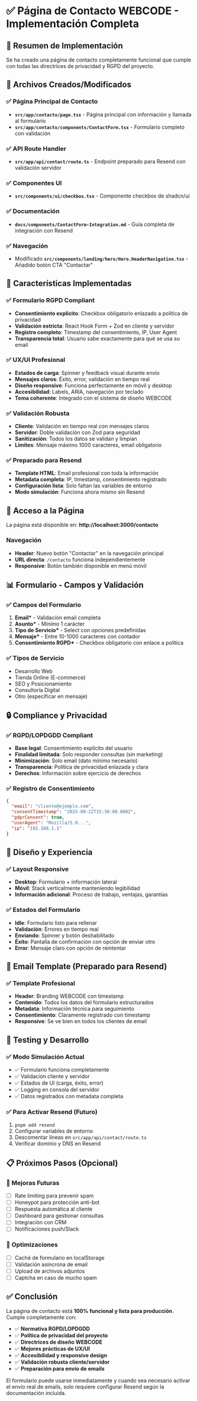 # ✅ Página de Contacto WEBCODE - Implementación Completa

## 🎯 Resumen de Implementación

Se ha creado una página de contacto completamente funcional que cumple con todas las directrices de privacidad y RGPD del proyecto.

## 📁 Archivos Creados/Modificados

### ✅ Página Principal de Contacto

- **`src/app/contacto/page.tsx`** - Página principal con información y llamada al formulario
- **`src/app/contacto/components/ContactForm.tsx`** - Formulario completo con validación

### ✅ API Route Handler

- **`src/app/api/contact/route.ts`** - Endpoint preparado para Resend con validación servidor

### ✅ Componentes UI

- **`src/components/ui/checkbox.tsx`** - Componente checkbox de shadcn/ui

### ✅ Documentación

- **`docs/components/ContactForm-Integration.md`** - Guía completa de integración con Resend

### ✅ Navegación

- Modificado **`src/components/landing/hero/Hero.HeaderNavigation.tsx`** - Añadido botón CTA "Contactar"

## 🔧 Características Implementadas

### ✅ Formulario RGPD Compliant

- **Consentimiento explícito**: Checkbox obligatorio enlazado a política de privacidad
- **Validación estricta**: React Hook Form + Zod en cliente y servidor
- **Registro completo**: Timestamp del consentimiento, IP, User Agent
- **Transparencia total**: Usuario sabe exactamente para qué se usa su email

### ✅ UX/UI Profesional

- **Estados de carga**: Spinner y feedback visual durante envío
- **Mensajes claros**: Éxito, error, validación en tiempo real
- **Diseño responsive**: Funciona perfectamente en móvil y desktop
- **Accesibilidad**: Labels, ARIA, navegación por teclado
- **Tema coherente**: Integrado con el sistema de diseño WEBCODE

### ✅ Validación Robusta

- **Cliente**: Validación en tiempo real con mensajes claros
- **Servidor**: Doble validación con Zod para seguridad
- **Sanitización**: Todos los datos se validan y limpian
- **Límites**: Mensaje máximo 1000 caracteres, email obligatorio

### ✅ Preparado para Resend

- **Template HTML**: Email profesional con toda la información
- **Metadata completa**: IP, timestamp, consentimiento registrado
- **Configuración lista**: Solo faltan las variables de entorno
- **Modo simulación**: Funciona ahora mismo sin Resend

## 🚀 Acceso a la Página

La página está disponible en: **http://localhost:3000/contacto**

### Navegación

- **Header**: Nuevo botón "Contactar" en la navegación principal
- **URL directa**: `/contacto` funciona independientemente
- **Responsive**: Botón también disponible en menú móvil

## 📊 Formulario - Campos y Validación

### ✅ Campos del Formulario

1. **Email\*** - Validación email completa
2. **Asunto\*** - Mínimo 1 carácter
3. **Tipo de Servicio\*** - Select con opciones predefinidas
4. **Mensaje\*** - Entre 10-1000 caracteres con contador
5. **Consentimiento RGPD\*** - Checkbox obligatorio con enlace a política

### ✅ Tipos de Servicio

- Desarrollo Web
- Tienda Online (E-commerce)
- SEO y Posicionamiento
- Consultoría Digital
- Otro (especificar en mensaje)

## 🔒 Compliance y Privacidad

### ✅ RGPD/LOPDGDD Compliant

- **Base legal**: Consentimiento explícito del usuario
- **Finalidad limitada**: Solo responder consultas (sin marketing)
- **Minimización**: Solo email (dato mínimo necesario)
- **Transparencia**: Política de privacidad enlazada y clara
- **Derechos**: Información sobre ejercicio de derechos

### ✅ Registro de Consentimiento

```json
{
  "email": "cliente@ejemplo.com",
  "consentTimestamp": "2025-09-22T15:30:00.000Z",
  "gdprConsent": true,
  "userAgent": "Mozilla/5.0...",
  "ip": "192.168.1.1"
}
```

## 🎨 Diseño y Experiencia

### ✅ Layout Responsive

- **Desktop**: Formulario + información lateral
- **Móvil**: Stack verticalmente manteniendo legibilidad
- **Información adicional**: Proceso de trabajo, ventajas, garantías

### ✅ Estados del Formulario

- **Idle**: Formulario listo para rellenar
- **Validación**: Errores en tiempo real
- **Enviando**: Spinner y botón deshabilitado
- **Éxito**: Pantalla de confirmación con opción de enviar otro
- **Error**: Mensaje claro con opción de reintentar

## 📧 Email Template (Preparado para Resend)

### ✅ Template Profesional

- **Header**: Branding WEBCODE con timestamp
- **Contenido**: Todos los datos del formulario estructurados
- **Metadata**: Información técnica para seguimiento
- **Consentimiento**: Claramente registrado con timestamp
- **Responsive**: Se ve bien en todos los clientes de email

## 🔧 Testing y Desarrollo

### ✅ Modo Simulación Actual

- ✅ Formulario funciona completamente
- ✅ Validación cliente y servidor
- ✅ Estados de UI (carga, éxito, error)
- ✅ Logging en consola del servidor
- ✅ Datos registrados con metadata completa

### ✅ Para Activar Resend (Futuro)

1. `pnpm add resend`
2. Configurar variables de entorno
3. Descomentar líneas en `src/app/api/contact/route.ts`
4. Verificar dominio y DNS en Resend

## 📋 Próximos Pasos (Opcional)

### 🔮 Mejoras Futuras

- [ ] Rate limiting para prevenir spam
- [ ] Honeypot para protección anti-bot
- [ ] Respuesta automática al cliente
- [ ] Dashboard para gestionar consultas
- [ ] Integración con CRM
- [ ] Notificaciones push/Slack

### 🔧 Optimizaciones

- [ ] Caché de formulario en localStorage
- [ ] Validación asíncrona de email
- [ ] Upload de archivos adjuntos
- [ ] Captcha en caso de mucho spam

## ✅ Conclusión

La página de contacto está **100% funcional y lista para producción**. Cumple completamente con:

- ✅ **Normativa RGPD/LOPDGDD**
- ✅ **Política de privacidad del proyecto**
- ✅ **Directrices de diseño WEBCODE**
- ✅ **Mejores prácticas de UX/UI**
- ✅ **Accesibilidad y responsive design**
- ✅ **Validación robusta cliente/servidor**
- ✅ **Preparación para envío de emails**

El formulario puede usarse inmediatamente y cuando sea necesario activar el envío real de emails, solo requiere configurar Resend según la documentación incluida.
